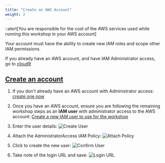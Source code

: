 ```yaml
---
title: "Create an AWS Account"
weight: 2
---
```


::alert[You are responsible for the cost of the AWS services used while running this workshop in your AWS account]

Your account must have the ability to create new IAM roles and scope other IAM permissions.

If you already have an AWS account, and have IAM Administrator access, go to [cloud9](../20_Getting_Started/1_getting_started)

## <ins>**Create an account**</ins>

1. If you don't already have an AWS account with Administrator access: [create
one now](http://docs.aws.amazon.com/connect/latest/adminguide/gettingstarted.html#sign-up-for-aws)

2. Once you have an AWS account, ensure you are following the remaining workshop steps
as an **IAM user** with administrator access to the AWS account:
[Create a new IAM user to use for the workshop](https://console.aws.amazon.com/iam/home?region=us-east-1#/users$new)

3. Enter the user details:
![Create User](/static/Images/getting_started/iam-1-create-user.png)

4. Attach the AdministratorAccess IAM Policy:
![Attach Policy](/static/Images/getting_started/iam-2-attach-policy.png)

5. Click to create the new user:
![Confirm User](/static/Images/getting_started/iam-3-create-user.png)

6. Take note of the login URL and save:
![Login URL](/static/Images/getting_started/iam-4-save-url.png)
